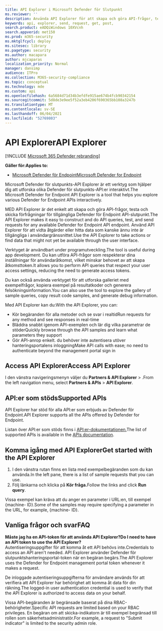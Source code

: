 ```yaml
---
title: API Explorer i Microsoft Defender för Slutpunkt
ms.reviewer: ''
description: Använda API Explorer för att skapa och göra API-frågor, testa och skicka förfrågningar för alla tillgängliga API
keywords: api, explorer, send, request, get, post,
search.product: eADQiWindows 10XVcnh
search.appverid: met150
ms.prod: m365-security
ms.mktglfcycl: deploy
ms.sitesec: library
ms.pagetype: security
ms.author: macapara
author: mjcaparas
localization_priority: Normal
manager: dansimp
audience: ITPro
ms.collection: M365-security-compliance
ms.topic: conceptual
ms.technology: mde
ms.custom: api
ms.openlocfilehash: 6a5684d71d34b3efdfe915ae674b4fcb90342154
ms.sourcegitcommit: 5d8de3e9ee5f52a3eb4206f690365bb108a3247b
ms.translationtype: MT
ms.contentlocale: sv-SE
ms.lasthandoff: 06/04/2021
ms.locfileid: "52769803"
---
```

# <a name="api-explorer"></a><span data-ttu-id="83c1a-104">API Explorer</span><span class="sxs-lookup"><span data-stu-id="83c1a-104">API Explorer</span></span>

[!INCLUDE [Microsoft 365 Defender rebranding](../../includes/microsoft-defender.md)]

<span data-ttu-id="83c1a-105">**Gäller för:**</span><span class="sxs-lookup"><span data-stu-id="83c1a-105">**Applies to:**</span></span>
- [<span data-ttu-id="83c1a-106">Microsoft Defender för Endpoint</span><span class="sxs-lookup"><span data-stu-id="83c1a-106">Microsoft Defender for Endpoint</span></span>](https://go.microsoft.com/fwlink/?linkid=2154037)


<span data-ttu-id="83c1a-107">Microsoft Defender för slutpunkts-API Explorer är ett verktyg som hjälper dig att utforska olika Defender för slutpunkts-API:er interaktivt.</span><span class="sxs-lookup"><span data-stu-id="83c1a-107">The Microsoft Defender for Endpoint API Explorer is a tool that helps you explore various Defender for Endpoint APIs interactively.</span></span> 

<span data-ttu-id="83c1a-108">MED API Explorer är det enkelt att skapa och göra API-frågor, testa och skicka förfrågningar för tillgängliga Defender för Endpoint API-slutpunkt.</span><span class="sxs-lookup"><span data-stu-id="83c1a-108">The API Explorer makes it easy to construct and do API queries, test, and send requests for any available Defender for Endpoint API endpoint.</span></span> <span data-ttu-id="83c1a-109">Använd API Explorer för att vidta åtgärder eller hitta data som kanske ännu inte är tillgängliga i användargränssnittet.</span><span class="sxs-lookup"><span data-stu-id="83c1a-109">Use the API Explorer to take actions or find data that might not yet be available through the user interface.</span></span>

<span data-ttu-id="83c1a-110">Verktyget är användbart under programutveckling.</span><span class="sxs-lookup"><span data-stu-id="83c1a-110">The tool is useful during app development.</span></span> <span data-ttu-id="83c1a-111">Du kan utföra API-frågor som respekterar dina inställningar för användaråtkomst, vilket minskar behovet av att skapa åtkomsttoken.</span><span class="sxs-lookup"><span data-stu-id="83c1a-111">It allows you to perform API queries that respect your user access settings, reducing the need to generate access tokens.</span></span>

<span data-ttu-id="83c1a-112">Du kan också använda verktyget för att utforska galleriet med exempelfrågor, kopiera exempel på resultatkoder och generera felsökningsinformation.</span><span class="sxs-lookup"><span data-stu-id="83c1a-112">You can also use the tool to explore the gallery of sample queries, copy result code samples, and generate debug information.</span></span>

<span data-ttu-id="83c1a-113">Med API Explorer kan du:</span><span class="sxs-lookup"><span data-stu-id="83c1a-113">With the API Explorer, you can:</span></span>

- <span data-ttu-id="83c1a-114">Kör begäranden för alla metoder och se svar i realtid</span><span class="sxs-lookup"><span data-stu-id="83c1a-114">Run requests for any method and see responses in real-time</span></span>
- <span data-ttu-id="83c1a-115">Bläddra snabbt igenom API-exemplen och lär dig vilka parametrar de stöder</span><span class="sxs-lookup"><span data-stu-id="83c1a-115">Quickly browse through the API samples and learn what parameters they support</span></span>
- <span data-ttu-id="83c1a-116">Gör API-anrop enkelt. du behöver inte autentisera utöver hanteringsportalens inloggning</span><span class="sxs-lookup"><span data-stu-id="83c1a-116">Make API calls with ease; no need to authenticate beyond the management portal sign in</span></span>

## <a name="access-api-explorer"></a><span data-ttu-id="83c1a-117">Access API Explorer</span><span class="sxs-lookup"><span data-stu-id="83c1a-117">Access API Explorer</span></span>

<span data-ttu-id="83c1a-118">I den vänstra navigeringsmenyn väljer du **Partners & API Explorer**  >  .</span><span class="sxs-lookup"><span data-stu-id="83c1a-118">From the left navigation menu, select **Partners & APIs** > **API Explorer**.</span></span>

## <a name="supported-apis"></a><span data-ttu-id="83c1a-119">API:er som stöds</span><span class="sxs-lookup"><span data-stu-id="83c1a-119">Supported APIs</span></span>

<span data-ttu-id="83c1a-120">API Explorer har stöd för alla API:er som erbjuds av Defender för Endpoint.</span><span class="sxs-lookup"><span data-stu-id="83c1a-120">API Explorer supports all the APIs offered by Defender for Endpoint.</span></span>
  
<span data-ttu-id="83c1a-121">Listan över API:er som stöds finns i [API:er-dokumentationen.](apis-intro.md)</span><span class="sxs-lookup"><span data-stu-id="83c1a-121">The list of supported APIs is available in the [APIs documentation](apis-intro.md).</span></span> 

## <a name="get-started-with-the-api-explorer"></a><span data-ttu-id="83c1a-122">Komma igång med API Explorer</span><span class="sxs-lookup"><span data-stu-id="83c1a-122">Get started with the API Explorer</span></span>

1. <span data-ttu-id="83c1a-123">I den vänstra rutan finns en lista med exempelbegäranden som du kan använda.</span><span class="sxs-lookup"><span data-stu-id="83c1a-123">In the left pane, there is a list of sample requests that you can use.</span></span> 
2. <span data-ttu-id="83c1a-124">Följ länkarna och klicka på **Kör fråga.**</span><span class="sxs-lookup"><span data-stu-id="83c1a-124">Follow the links and click **Run query**.</span></span> 

<span data-ttu-id="83c1a-125">Vissa exempel kan kräva att du anger en parameter i URL:en, till exempel {machine- ID}.</span><span class="sxs-lookup"><span data-stu-id="83c1a-125">Some of the samples may require specifying a parameter in the URL, for example, {machine- ID}.</span></span>

## <a name="faq"></a><span data-ttu-id="83c1a-126">Vanliga frågor och svar</span><span class="sxs-lookup"><span data-stu-id="83c1a-126">FAQ</span></span>

<span data-ttu-id="83c1a-127">**Måste jag ha en API-token för att använda API Explorer?**</span><span class="sxs-lookup"><span data-stu-id="83c1a-127">**Do I need to have an API token to use the API Explorer?**</span></span> <br>
<span data-ttu-id="83c1a-128">Autentiseringsuppgifter för att komma åt ett API behövs inte.</span><span class="sxs-lookup"><span data-stu-id="83c1a-128">Credentials to access an API aren't needed.</span></span> <span data-ttu-id="83c1a-129">API Explorer använder Defender för slutpunktshanteringsportal-token när en begäran begärs.</span><span class="sxs-lookup"><span data-stu-id="83c1a-129">The API Explorer uses the Defender for Endpoint management portal token whenever it makes a request.</span></span>

<span data-ttu-id="83c1a-130">De inloggade autentiseringsuppgifterna för användare används för att verifiera att API Explorer har behörighet att komma åt data för din räkning.</span><span class="sxs-lookup"><span data-stu-id="83c1a-130">The logged-in user authentication credential is used to verify that the API Explorer is authorized to access data on your behalf.</span></span>

<span data-ttu-id="83c1a-131">Vissa API-begäranden är begränsade baserat på dina RBAC-behörigheter.</span><span class="sxs-lookup"><span data-stu-id="83c1a-131">Specific API requests are limited based on your RBAC privileges.</span></span> <span data-ttu-id="83c1a-132">En begäran om att skicka-indikatorn är till exempel begränsad till rollen som säkerhetsadministratör.</span><span class="sxs-lookup"><span data-stu-id="83c1a-132">For example, a request to "Submit indicator" is limited to the security admin role.</span></span> 
